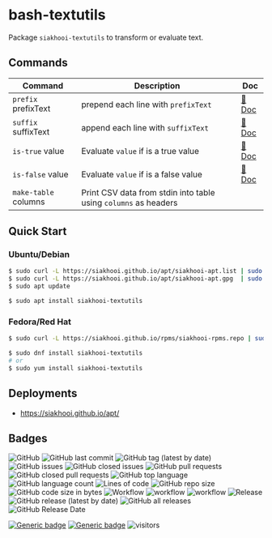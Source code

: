 # bash-textutils

Package `siakhooi-textutils` to transform or evaluate text.

## Commands

| Command             | Description                          | Doc                       |
| ------------------- | ------------------------------------ | ------------------------- |
| `prefix` prefixText | prepend each line with `prefixText`  | [📗Doc](docs/prefix.md)   |
| `suffix` suffixText | append each line with `suffixText`   | [📗Doc](docs/suffix.md)   |
| `is-true` value     | Evaluate `value` if is a true value  | [📗Doc](docs/is-true.md)  |
| `is-false` value    | Evaluate `value` if is a false value | [📗Doc](docs/is-false.md) |
| `make-table` columns| Print CSV data from stdin into table using `columns` as headers||

## Quick Start

### Ubuntu/Debian

```bash
$ sudo curl -L https://siakhooi.github.io/apt/siakhooi-apt.list | sudo tee /etc/apt/sources.list.d/siakhooi-apt.list > /dev/null
$ sudo curl -L https://siakhooi.github.io/apt/siakhooi-apt.gpg  | sudo tee /usr/share/keyrings/siakhooi-apt.gpg > /dev/null
$ sudo apt update

$ sudo apt install siakhooi-textutils
```
### Fedora/Red Hat

```bash
$ sudo curl -L https://siakhooi.github.io/rpms/siakhooi-rpms.repo | sudo tee /etc/yum.repos.d/siakhooi-rpms.repo > /dev/null

$ sudo dnf install siakhooi-textutils
# or
$ sudo yum install siakhooi-textutils
```

## Deployments

- <https://siakhooi.github.io/apt/>

## Badges

![GitHub](https://img.shields.io/github/license/siakhooi/bash-textutils?logo=github)
![GitHub last commit](https://img.shields.io/github/last-commit/siakhooi/bash-textutils?logo=github)
![GitHub tag (latest by date)](https://img.shields.io/github/v/tag/siakhooi/bash-textutils?logo=github)
![GitHub issues](https://img.shields.io/github/issues/siakhooi/bash-textutils?logo=github)
![GitHub closed issues](https://img.shields.io/github/issues-closed/siakhooi/bash-textutils?logo=github)
![GitHub pull requests](https://img.shields.io/github/issues-pr-raw/siakhooi/bash-textutils?logo=github)
![GitHub closed pull requests](https://img.shields.io/github/issues-pr-closed-raw/siakhooi/bash-textutils?logo=github)
![GitHub top language](https://img.shields.io/github/languages/top/siakhooi/bash-textutils?logo=github)
![GitHub language count](https://img.shields.io/github/languages/count/siakhooi/bash-textutils?logo=github)
![Lines of code](https://img.shields.io/tokei/lines/github/siakhooi/bash-textutils?logo=github)
![GitHub repo size](https://img.shields.io/github/repo-size/siakhooi/bash-textutils?logo=github)
![GitHub code size in bytes](https://img.shields.io/github/languages/code-size/siakhooi/bash-textutils?logo=github)
![Workflow](https://img.shields.io/badge/Workflow-github-purple)
![workflow](https://github.com/siakhooi/bash-textutils/actions/workflows/workflow-build-with-quality-checks.yml/badge.svg)
![workflow](https://github.com/siakhooi/bash-textutils/actions/workflows/workflow-deployments.yml/badge.svg)
![Release](https://img.shields.io/badge/Release-github-purple)
![GitHub release (latest by date)](https://img.shields.io/github/v/release/siakhooi/bash-textutils?label=GPR%20release&logo=github)
![GitHub all releases](https://img.shields.io/github/downloads/siakhooi/bash-textutils/total?color=33cb56&logo=github)
![GitHub Release Date](https://img.shields.io/github/release-date/siakhooi/bash-textutils?logo=github)

[![Generic badge](https://img.shields.io/badge/Funding-BuyMeACoffee-33cb56.svg)](https://www.buymeacoffee.com/siakhooi)
[![Generic badge](https://img.shields.io/badge/Funding-Ko%20Fi-33cb56.svg)](https://ko-fi.com/siakhooi)
![visitors](https://hit-tztugwlsja-uc.a.run.app/?outputtype=badge&counter=ghmd-bash-textutils)
